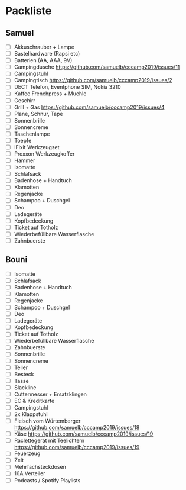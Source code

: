 # Packliste

## Samuel
- [ ] Akkuschrauber + Lampe
- [ ] Bastelhardware (Rapsi etc)
- [ ] Batterien (AA, AAA, 9V)
- [ ] Campingdusche https://github.com/samuelb/cccamp2019/issues/11
- [ ] Campingstuhl
- [ ] Campingtisch https://github.com/samuelb/cccamp2019/issues/2
- [ ] DECT Telefon, Eventphone SIM, Nokia 3210
- [ ] Kaffee Frenchpress + Muehle
- [ ] Geschirr
- [ ] Grill + Gas https://github.com/samuelb/cccamp2019/issues/4
- [ ] Plane, Schnur, Tape
- [ ] Sonnenbrille
- [ ] Sonnencreme
- [ ] Taschenlampe
- [ ] Toepfe
- [ ] iFixit Werkzeugset
- [ ] Proxxon Werkzeugkoffer
- [ ] Hammer
- [ ] Isomatte
- [ ] Schlafsack
- [ ] Badenhose + Handtuch
- [ ] Klamotten
- [ ] Regenjacke
- [ ] Schampoo + Duschgel 
- [ ] Deo
- [ ] Ladegeräte
- [ ] Kopfbedeckung
- [ ] Ticket auf Totholz
- [ ] Wiederbefüllbare Wasserflasche
- [ ] Zahnbuerste

## Bouni

- [ ] Isomatte
- [ ] Schlafsack
- [ ] Badenhose + Handtuch
- [ ] Klamotten
- [ ] Regenjacke
- [ ] Schampoo + Duschgel 
- [ ] Deo
- [ ] Ladegeräte
- [ ] Kopfbedeckung
- [ ] Ticket auf Totholz
- [ ] Wiederbefüllbare Wasserflasche
- [ ] Zahnbuerste
- [ ] Sonnenbrille
- [ ] Sonnencreme
- [ ] Teller
- [ ] Besteck
- [ ] Tasse
- [ ] Slackline
- [ ] Cuttermesser + Ersatzklingen
- [ ] EC & Kreditkarte
- [ ] Campingstuhl
- [ ] 2x Klappstuhl 
- [ ] Fleisch vom Würtemberger https://github.com/samuelb/cccamp2019/issues/18
- [ ] Käse https://github.com/samuelb/cccamp2019/issues/19
- [ ] Raclettegerät mit Teelichtern https://github.com/samuelb/cccamp2019/issues/19
- [ ] Feuerzeug
- [ ] Zelt
- [ ] Mehrfachsteckdosen
- [ ] 16A Verteiler
- [ ] Podcasts / Spotify Playlists
